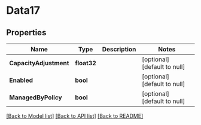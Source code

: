 # Data17

## Properties
Name | Type | Description | Notes
------------ | ------------- | ------------- | -------------
**CapacityAdjustment** | **float32** |  | [optional] [default to null]
**Enabled** | **bool** |  | [optional] [default to null]
**ManagedByPolicy** | **bool** |  | [optional] [default to null]

[[Back to Model list]](../README.md#documentation-for-models) [[Back to API list]](../README.md#documentation-for-api-endpoints) [[Back to README]](../README.md)


